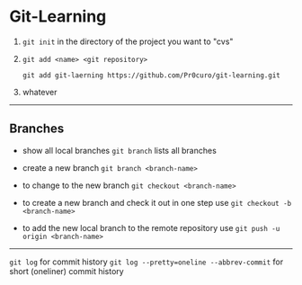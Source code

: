 # Git-Learning

1. ```git init``` in the directory of the project you want to "cvs"
2. ```git add <name> <git repository>```

	```git add git-laerning https://github.com/Pr0curo/git-learning.git```
3. whatever

---
## Branches
- show all local branches ```git branch``` lists all branches
- create a new branch ```git branch <branch-name>```
- to change to the new branch ```git checkout <branch-name>```

- to create a new branch and check it out in one step use ```git checkout -b <branch-name>```

- to add the new local branch to the remote repository use ```git push -u origin <branch-name>```

---
```git log``` for commit history
```git log --pretty=oneline --abbrev-commit``` for short (oneliner) commit history

